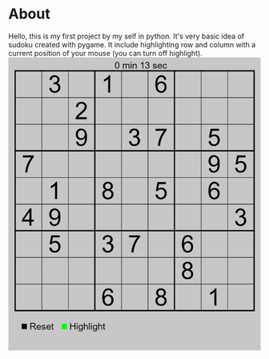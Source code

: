 # About
Hello, this is my first project by my self in python. It's very basic idea of sudoku created with pygame. It include highlighting row and column with a current position of your mouse (you can turn off highlight).
![highlight position](./Photos/Board_with_highlight.gif)